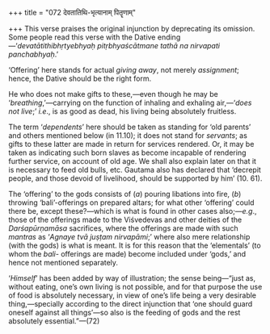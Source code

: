 +++
title = "072 देवतातिथि-भृत्यानाम् पितॄणाम्"

+++
This verse praises the original injunction by deprecating its omission.
Some people read this verse with the Dative
ending—‘*devatātithibhṛtyebhyaḥ pitṛbhyaścātmane tathā na nirvapati
panchabhyaḥ*.’

‘Offering’ here stands for actual *giving away*, not merely
*assignment*; hence, the Dative should be the right form.

He who does not make gifts to these,—even though he may be
‘*breathing*,’—carrying on the function of inhaling and exhaling
air,—‘*does not live*;’ *i.e*., is as good as dead, his living being
absolutely fruitless.

The term ‘*dependents*’ here should be taken as standing for ‘old
parents’ and others mentioned below (in 11.10); it does not stand for
*servants*; as gifts to these latter are made in return for services
rendered. Or, it may be taken as indicating such born slaves as become
incapable of rendering further service, on account of old age. We shall
also explain later on that it is necessary to feed old bulls, etc.
Gautama also has declared that ‘decrepit people, and those devoid of
livelihood, should be supported by him’ (10. 61).

The ‘offering’ to the gods consists of (*a*) pouring libations into
fire, (*b*) throwing ‘bali’-offerings on prepared altars; for what other
‘offering’ could there be, except these?—which is what is found in other
cases also;—*e.g*., those of the offerings made to the Viśvedevas and
other deities of the *Darśapūrṇamāsa* sacrifices, where the offerings
are made with such *mantras* as ‘*Agnaye tvā juṣṭam nirvapāmi*;’ where
also mere relationship (with the gods) is what is meant. It is for this
reason that the ‘elementals’ (to whom the *bali-* offerings are made)
become included under ‘gods,’ and hence not mentioned separately.

‘*Himself*’ has been added by way of illustration; the sense being—“just
as, without eating, one’s own living is not possible, and for that
purpose the use of food is absolutely necessary, in view of one’s life
being a very desirable thing,—specially according to the direct
injunction that ‘one should guard oneself against all things’—so also is
the feeding of gods and the rest absolutely essential.”—(72)


